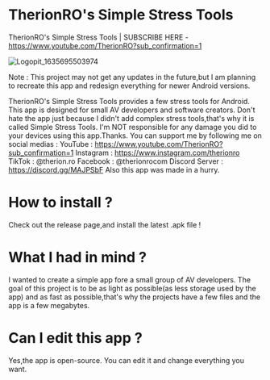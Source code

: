 # TherionRO's Simple Stress Tools
TherionRO's Simple Stress Tools | SUBSCRIBE HERE - https://www.youtube.com/TherionRO?sub_confirmation=1

![Logopit_1635695503974](https://user-images.githubusercontent.com/59541950/139591709-d60a3502-7bee-4e15-8e8d-32c00f258399.png)

Note : This project may not get any updates in the future,but I am planning to recreate this app and redesign everything for newer Android versions.


TherionRO's Simple Stress Tools provides a few stress tools for Android. This app is designed for small AV developers and software creators. Don't hate the app just because I didn't add complex stress tools,that's why it is called Simple Stress Tools. I'm NOT responsible for any damage you did to your devices using this app.Thanks. You can support me by following me on social medias : YouTube : https://www.youtube.com/TherionRO?sub_confirmation=1 Instagram : https://www.instagram.com/therionro TikTok : @therion.ro Facebook : @therionrocom Discord Server : https://discord.gg/MAJPSbF
Also this app was made in a hurry.

# How to install ?
Check out the release page,and install the latest .apk file !

# What I had in mind ?
I wanted to create a simple app fore a small group of AV developers. The goal of this project is to be as light as possible(as less storage used by the app) and as fast as possible,that's why the projects have a few files and the app is a few megabytes.

# Can I edit this app ?
Yes,the app is open-source. You can edit it and change everything you want.

